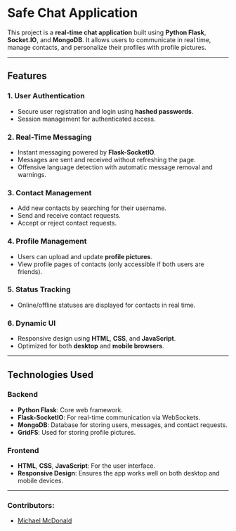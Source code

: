 # Safe Chat Application

This project is a **real-time chat application** built using **Python Flask**, **Socket.IO**, and **MongoDB**. It allows users to communicate in real time, manage contacts, and personalize their profiles with profile pictures.

---

## Features

### 1. **User Authentication**
- Secure user registration and login using **hashed passwords**.
- Session management for authenticated access.

### 2. **Real-Time Messaging**
- Instant messaging powered by **Flask-SocketIO**.
- Messages are sent and received without refreshing the page.
- Offensive language detection with automatic message removal and warnings.

### 3. **Contact Management**
- Add new contacts by searching for their username.
- Send and receive contact requests.
- Accept or reject contact requests.

### 4. **Profile Management**
- Users can upload and update **profile pictures**.
- View profile pages of contacts (only accessible if both users are friends).

### 5. **Status Tracking**
- Online/offline statuses are displayed for contacts in real time.

### 6. **Dynamic UI**
- Responsive design using **HTML**, **CSS**, and **JavaScript**.
- Optimized for both **desktop** and **mobile browsers**.

---

## Technologies Used

### **Backend**
- **Python Flask**: Core web framework.
- **Flask-SocketIO**: For real-time communication via WebSockets.
- **MongoDB**: Database for storing users, messages, and contact requests.
- **GridFS**: Used for storing profile pictures.

### **Frontend**
- **HTML**, **CSS**, **JavaScript**: For the user interface.
- **Responsive Design**: Ensures the app works well on both desktop and mobile devices.

---


### Contributors:
- [Michael McDonald](https://github.com/MichaelM33)

